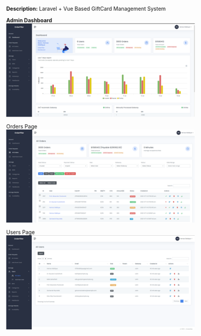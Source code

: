 **Description:**
Laravel + Vue Based GiftCard Management System

**Admin Dashboard**
![Screenshot](dashboard.png)

Orders Page
![Screenshot](orders.png)

Users Page
![Screenshot](users.png)




